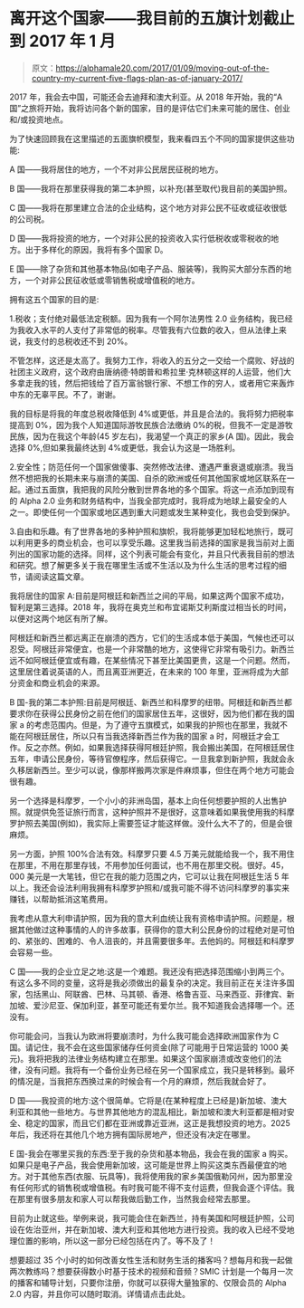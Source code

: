 # 离开这个国家——我目前的五旗计划截止到 2017 年 1 月

> 原文：<https://alphamale20.com/2017/01/09/moving-out-of-the-country-my-current-five-flags-plan-as-of-january-2017/>

2017 年，我会去中国，可能还会去迪拜和澳大利亚。从 2018 年开始，我的“A 国”之旅将开始，我将访问各个新的国家，目的是评估它们未来可能的居住、创业和/或投资地点。

为了快速回顾我在这里描述的五面旗帜模型，我来看四五个不同的国家提供这些功能:

A 国——我将居住的地方，一个不对非公民居民征税的地方。

B 国——我将在那里获得我的第二本护照，以补充(甚至取代)我目前的美国护照。

C 国——我将在那里建立合法的企业结构，这个地方对非公民不征收或征收很低的公司税。

D 国——我将投资的地方，一个对非公民的投资收入实行低税收或零税收的地方。出于多样化的原因，我将有多个国家 D。

E 国——除了杂货和其他基本物品(如电子产品、服装等)，我购买大部分东西的地方，一个对非公民征收低或零销售税或增值税的地方。

拥有这五个国家的目的是:

1.税收；支付绝对最低法定税额。因为我有一个阿尔法男性 2.0 业务结构，我已经为我收入水平的人支付了非常低的税率。尽管我有六位数的收入，但从法律上来说，我支付的总税收还不到 20%。

不管怎样，这还是太高了。我努力工作，将收入的五分之一交给一个腐败、好战的社团主义政府，这个政府由唐纳德·特朗普和希拉里·克林顿这样的人运营，他们大多拿走我的钱，然后把钱给了百万富翁银行家、不想工作的穷人，或者用它来轰炸中东的无辜平民。不了，谢谢。

我的目标是将我的年度总税收降低到 4%或更低，并且是合法的。我将努力把税率提高到 0%，因为我个人知道国际游牧民族合法缴纳 0%的税，但我不一定是游牧民族，因为在我这个年龄(45 岁左右)，我渴望一个真正的家乡(A 国)。因此，我会选择 0%,但如果我最终达到 4%或更低，我会认为这是一场胜利。

2.安全性；防范任何一个国家做傻事、突然修改法律、遭遇严重衰退或崩溃。我当然不想把我的长期未来与崩溃的美国、自杀的欧洲或任何其他国家或地区联系在一起。通过五面旗，我把我的风险分散到世界各地的多个国家。将这一点添加到现有的 Alpha 2.0 业务和财务结构中，当我全部完成时，我将成为地球上最安全的人之一。即使任何一个国家或地区遇到重大问题或发生某种变化，我也会受到保护。

3.自由和乐趣。有了世界各地的多种护照和旗帜，我将能够更加轻松地旅行，既可以利用更多的商业机会，也可以享受乐趣。这里我当前选择的国家是我当前对上面列出的国家功能的选择。同样，这个列表可能会有变化，并且只代表我目前的想法和研究。想了解更多关于我在哪里生活或不生活以及为什么生活的思考过程的细节，请阅读这篇文章。

我将居住的国家 A:目前是阿根廷和新西兰之间的平局，如果这两个国家不成功，智利是第三选择。2018 年，我将在奥克兰和布宜诺斯艾利斯度过相当长的时间，以便对这两个地区有所了解。

阿根廷和新西兰都远离正在崩溃的西方，它们的生活成本低于美国，气候也还可以忍受。阿根廷非常便宜，也是一个非常酷的地方，这使得它非常有吸引力。新西兰远不如阿根廷便宜或有趣，在某些情况下甚至比美国更贵，这是一个问题。然而，这里居住着说英语的人，而且离亚洲更近，在未来的 100 年里，亚洲将成为大部分资金和商业机会的来源。

B 国-我的第二本护照:目前是阿根廷、新西兰和科摩罗的纽带。阿根廷和新西兰都要求你在获得公民身份之前在他们的国家居住五年，这很好，因为他们都在我的国家 a 的考虑范围内。但是，为了遵守五旗模式，如果我的护照也在那里，我就不能在阿根廷居住，所以只有当我选择新西兰作为我的国家 a 时，阿根廷才会工作。反之亦然。例如，如果我选择获得阿根廷护照，我会搬出美国，在阿根廷居住五年，申请公民身份，等待官僚程序，然后获得它。一旦我拿到新护照，我就会永久移居新西兰。至少可以说，像那样搬两次家是件麻烦事，但住在两个地方可能会很有趣。

另一个选择是科摩罗，一个小小的非洲岛国，基本上向任何想要护照的人出售护照。就提供免签证旅行而言，这种护照并不是很好，这意味着如果我使用我的科摩罗护照去美国(例如)，我实际上需要签证才能这样做。没什么大不了的，但是会很麻烦。

另一方面，护照 100%合法有效。科摩罗只要 4.5 万美元就能给我一个，我不用住在那里，不用在那里存钱，不用参加任何面试，也不用在那里交税。很好。45，000 美元是一大笔钱，但它在我的能力范围之内，它可以让我在阿根廷生活 5 年以上。我还会设法利用我拥有科摩罗护照和/或我可能不得不访问科摩罗的事实来赚钱，以帮助抵消这笔费用。

我考虑从意大利申请护照，因为我的意大利血统让我有资格申请护照。问题是，根据其他做过这种事情的人的许多故事，获得你的意大利公民身份的过程绝对是可怕的、紧张的、困难的、令人沮丧的，并且需要很多年。去他妈的。阿根廷和科摩罗会容易一些。

C 国——我的企业立足之地:这是一个难题。我还没有把选择范围缩小到两三个。有这么多不同的变量，这将是我必须做出的最复杂的决定。我目前正在关注许多国家，包括黑山、阿联酋、巴林、马其顿、香港、格鲁吉亚、马来西亚、菲律宾、新加坡、爱沙尼亚、保加利亚，甚至可能还有爱尔兰。我不知道我会选择哪一个。还没有。

你可能会问，当我认为欧洲将要崩溃时，为什么我可能会选择欧洲国家作为 C 国。请记住，我不会在这些国家储存任何资金(除了可能用于日常运营的 1000 美元)。我将把我的法律业务结构建立在那里。如果这个国家崩溃或改变他们的法律，没有问题。我将有一个备份业务已经在另一个国家成立，我只是转移到。最坏的情况是，当我把东西换过来的时候会有一个月的麻烦，然后我就会好了。

D 国——我投资的地方:这个很简单。它将是(在某种程度上已经是)新加坡、澳大利亚和其他一些地方。与世界其他地方的混乱相比，新加坡和澳大利亚都是相对安全、稳定的国家，而且它们都在亚洲或靠近亚洲，这正是我想投资的地方。2025 年后，我还将在其他几个地方拥有国际房地产，但还没有决定在哪里。

E 国-我会在哪里买我的东西:至于我的杂货和基本物品，我会在我的国家 a 购买。如果只是电子产品，我会使用新加坡，这可能是世界上购买这类东西最便宜的地方。对于其他东西(衣服、玩具等)，我将使用我的家乡美国俄勒冈州，因为那里没有任何形式的销售税或增值税。有时我可能不得不支付运费，但我会逐个评估。我在那里有很多朋友和家人可以帮我做后勤工作，当然我会经常去那里。

目前为止就这些。举例来说，我可能会住在新西兰，持有美国和阿根廷护照，公司设在佐治亚州，并在新加坡、澳大利亚和其他地方进行投资。我的收入已经不受地理位置的影响，所以这一部分已经包括在内了。等不及了！

想要超过 35 个小时的如何改善女性生活和财务生活的播客吗？想每月和我一起做两次教练吗？想要获得数小时基于技术的视频和音频？SMIC 计划是一个每月一次的播客和辅导计划，只要你注册，你就可以获得大量独家的、仅限会员的 Alpha 2.0 内容，并且你可以随时取消。详情请点击此处。